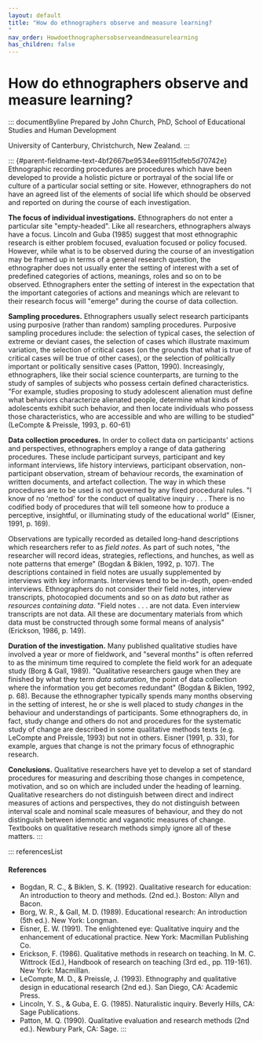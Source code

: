 ```yaml
---
layout: default
title: "How do ethnographers observe and measure learning? 
"
nav_order: Howdoethnographersobserveandmeasurelearning
has_children: false
---
```

# How do ethnographers observe and measure learning? 


::: documentByline
Prepared by John Church, PhD, School of Educational Studies and Human
Development

University of Canterbury, Christchurch, New Zealand.
:::

::: {#parent-fieldname-text-4bf2667be9534ee69115dfeb5d70742e}
Ethnographic recording procedures are procedures which have been
developed to provide a holistic picture or portrayal of the social life
or culture of a particular social setting or site. However,
ethnographers do not have an agreed list of the elements of social life
which should be observed and reported on during the course of each
investigation.

**The focus of individual investigations.** Ethnographers do not enter a
particular site "empty-headed". Like all researchers, ethnographers
always have a focus. Lincoln and Guba (1985) suggest that most
ethnographic research is either problem focused, evaluation focused or
policy focused. However, while what is to be observed during the course
of an investigation may be framed up in terms of a general research
question, the ethnographer does not usually enter the setting of
interest with a set of predefined categories of actions, meanings, roles
and so on to be observed. Ethnographers enter the setting of interest in
the expectation that the important categories of actions and meanings
which are relevant to their research focus will "emerge" during the
course of data collection.

**Sampling procedures.** Ethnographers usually select research
participants using purposive (rather than random) sampling procedures.
Purposive sampling procedures include: the selection of typical cases,
the selection of extreme or deviant cases, the selection of cases which
illustrate maximum variation, the selection of critical cases (on the
grounds that what is true of critical cases will be true of other
cases), or the selection of politically important or politically
sensitive cases (Patton, 1990). Increasingly, ethnographers, like their
social science counterparts, are turning to the study of samples of
subjects who possess certain defined characteristics. "For example,
studies proposing to study adolescent alienation must define what
behaviors characterize alienated people, determine what kinds of
adolescents exhibit such behavior, and then locate individuals who
possess those characteristics, who are accessible and who are willing to
be studied" (LeCompte & Preissle, 1993, p. 60-61)

**Data collection procedures.** In order to collect data on
participants\' actions and perspectives, ethnographers employ a range of
data gathering procedures. These include participant surveys,
participant and key informant interviews, life history interviews,
participant observation, non-participant observation, stream of
behaviour records, the examination of written documents, and artefact
collection. The way in which these procedures are to be used is not
governed by any fixed procedural rules. "I know of no \'method\' for the
conduct of qualitative inquiry . . . There is no codified body of
procedures that will tell someone how to produce a perceptive,
insightful, or illuminating study of the educational world" (Eisner,
1991, p. 169).

Observations are typically recorded as detailed long-hand descriptions
which researchers refer to as *field notes*. As part of such notes, "the
researcher will record ideas, strategies, reflections, and hunches, as
well as note patterns that emerge" (Bogdan & Biklen, 1992, p. 107). The
descriptions contained in field notes are usually supplemented by
interviews with key informants. Interviews tend to be in-depth,
open-ended interviews. Ethnographers do not consider their field notes,
interview transcripts, photocopied documents and so on as *data* but
rather as *resources containing data*. "Field notes . . . are not data.
Even interview transcripts are not data. All these are documentary
materials from which data must be constructed through some formal means
of analysis" (Erickson, 1986, p. 149).

**Duration of the investigation.** Many published qualitative studies
have involved a year or more of fieldwork, and "several months" is often
referred to as the minimum time required to complete the field work for
an adequate study (Borg & Gall, 1989). "Qualitative researchers gauge
when they are finished by what they term *data saturation*, the point of
data collection where the information you get becomes redundant" (Bogdan
& Biklen, 1992, p. 68). Because the ethnographer typically spends many
months observing in the setting of interest, he or she is well placed to
study *changes* in the behaviour and understandings of participants.
Some ethnographers do, in fact, study change and others do not and
procedures for the systematic study of change are described in some
qualitative methods texts (e.g. LeCompte and Preissle, 1993) but not in
others. Eisner (1991, p. 33), for example, argues that change is not the
primary focus of ethnographic research.

**Conclusions.** Qualitative researchers have yet to develop a set of
standard procedures for measuring and describing those changes in
competence, motivation, and so on which are included under the heading
of learning. Qualitative researchers do not distinguish between direct
and indirect measures of actions and perspectives, they do not
distinguish between interval scale and nominal scale measures of
behaviour, and they do not distinguish between idemnotic and vaganotic
measures of change. Textbooks on qualitative research methods simply
ignore all of these matters.
:::

::: referencesList
#### References

-   Bogdan, R. C., & Biklen, S. K. (1992). Qualitative research for
    education: An introduction to theory and methods. (2nd ed.). Boston:
    Allyn and Bacon.
-   Borg, W. R., & Gall, M. D. (1989). Educational research: An
    introduction (5th ed.). New York: Longman.
-   Eisner, E. W. (1991). The enlightened eye: Qualitative inquiry and
    the enhancement of educational practice. New York: Macmillan
    Publishing Co.
-   Erickson, F. (1986). Qualitative methods in research on teaching.
    In M. C. Wittrock (Ed.), Handbook of research on teaching (3rd ed.,
    pp. 119-161). New York: Macmillan.
-   LeCompte, M. D., & Preissle, J. (1993). Ethnography and qualitative
    design in educational research (2nd ed.). San Diego, CA: Academic
    Press.
-   Lincoln, Y. S., & Guba, E. G. (1985). Naturalistic inquiry. Beverly
    Hills, CA: Sage Publications.
-   Patton, M. Q. (1990). Qualitative evaluation and research methods
    (2nd ed.). Newbury Park, CA: Sage.
:::
